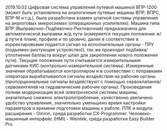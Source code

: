 2019.10.02
Цифровая система управления путевой машиной ВПР-1200 (может быть установлена на аналогичные путевые машины ВПР, ВПРС, ВПР-М и т.д.), была разработана взамен штатной системы управления на аналоговых микросхемах (операционных усилителях).
Машина типа ВПР (Выправочно-Подбивочно-Рихтовочная) предназначена для автоматической выправки ж/д пути (измеряется текущее положение ж/д пути в плане, профиле и по уровню, далее в соответствие в корректировками подается сигнал на исполнительные органы - ПРУ (подъемно-рихтующее устройство)), так же проиходит подбивка/уплотнение балласта вокруг шпал для закрепления нового положения пути). Текущее положение пути считывается измерительными датчиками КИС (контрольно-измерительной системы). Измеренные значения обрабатываются контроллером и в соотвествие с поправками оператора вырабатываются 
сигналы воздействия на рабочие органы (пропорциональные сигналы воздействуют с помощью сервоклапанов/сервовентилей на гидравлические рабочие органы).
Произведеная полная модернизация всей электрической системы машины, значительно снижено электропотребление, качественно увеличено удобство управления,
значительно уменьшено время настройки параметров и времени подготовки машины к работе.
ПЛК и модули расширения - Omron, среда разработки CX-Programmer. Человеко-машинный интерфейс (HMI) - Weintek, среда разработки Easy Builder Pro.
